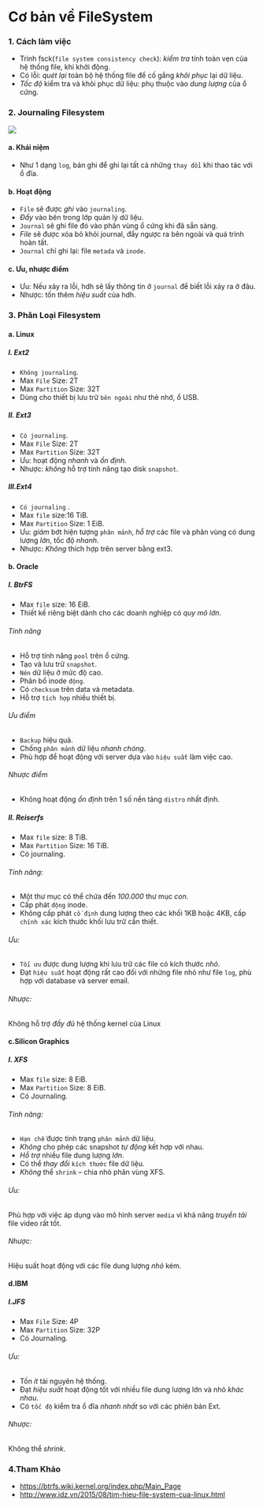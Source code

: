 # Cơ bản về FileSystem

### 1. Cách làm việc

- Trình fsck(`file system consistency check`): *kiểm tra* tính toàn vẹn của hệ thống file, khi khởi động.
- Có lỗi: *quét lại* toàn bộ hệ thống file để cố gắng *khôi phục* lại dữ liệu.
- *Tốc độ* kiểm tra và khôi phục dữ liệu: phụ thuộc vào *dung lượng* của ổ cứng.

### 2. Journaling Filesystem

<img src="http://i.imgur.com/4Wbtddb.gif" />

#### a. Khái niệm
- Như 1 dạng `log`, bản ghi để ghi lại tất cả những `thay đổi` khi thao tác với ổ đĩa.

#### b. Hoạt động

- `File` sẽ được *ghi* vào `journaling`.
- *Đẩy* vào bên trong lớp quản lý dữ liệu.
- `Journal` sẽ ghi file đó vào phân vùng ổ cứng khi đã sẵn sàng.
- *File* sẽ được xóa bỏ khỏi journal, đẩy ngược ra bên ngoài và quá trình hoàn tất.
- `Journal` chỉ ghi lại: file `metada` và `inode`.

#### c. Ưu, nhược điểm
- Ưu: Nếu xảy ra lỗi, hdh sẽ lấy thông tin ở `journal` để biết lỗi xảy ra ở đâu.
- Nhược: tốn thêm *hiệu suất* của hdh.

### 3. Phân Loại Filesystem
#### a. Linux
##### I. Ext2
- `Không journaling`.
- Max `File` Size: 2T
- Max `Partition` Size: 32T
- Dùng cho thiết bị lưu trữ `bên ngoài` như thẻ nhớ, ổ USB.

##### II. Ext3
- `Có journaling`.
- Max `File` Size: 2T
- Max `Partition` Size: 32T
- Ưu: hoạt động *nhanh* và *ổn định*.
- Nhược: *không* hỗ trợ tính năng tạo disk `snapshot`.

##### III.Ext4
- `Có journaling` .
- Max `file` size:16 TiB.
- Max `Partition` Size: 1 EiB.
- Ưu: *giảm* bớt hiện tượng `phân mảnh`, *hỗ trợ* các file và phân vùng có dung lượng *lớn*, tốc độ *nhanh*.
- Nhược: *Không* thích hợp trên server bằng ext3.

#### b. Oracle
##### I. BtrFS
- Max `file` size: 16 EiB.
- Thiết kế riêng biệt dành cho các doanh nghiệp có *quy mô lớn*.

###### Tính năng
- Hỗ trợ tính năng `pool` trên ổ cứng.
- Tạo và lưu trữ `snapshot`.
- `Nén` dữ liệu ở mức độ cao.
- Phân bổ inode `động`.
- Có `checksum` trên data và metadata.
- Hỗ trợ `tích hợp` nhiều thiết bị.

###### Ưu điểm
- `Backup` hiệu quả.
- Chống `phân mảnh` dữ liệu *nhanh chóng*.
- Phù hợp để hoạt động với server dựa vào `hiệu suất` làm việc cao.

###### Nhược điểm
- Không hoạt động *ổn định* trên 1 số nền tảng `distro` nhất định.

##### II. Reiserfs
- Max `file` size: 8 TiB.
- Max `Partition` Size: 16 TiB.
- Có journaling.

###### Tính năng:
- Một thư mục có thể chứa đến *100.000* thư mục *con*.
- Cấp phát `động` inode.
- Không cấp phát `cố định` dung lượng theo các khối 1KB hoặc 4KB, cấp `chính xác` kích thước khối lưu trữ cần thiết.

###### Ưu:
- `Tối ưu` được dung lượng khi lưu trữ các file có kích thước *nhỏ*.
- Đạt `hiệu suất` hoạt động rất cao đối với những file nhỏ như file `log`, phù hợp với database và server email.

###### Nhược:
Không hỗ trợ *đầy đủ* hệ thống kernel của Linux

#### c.Silicon Graphics
##### I. XFS
- Max `file` size: 8 EiB.
- Max `Partition` Size: 8 EiB.
- Có Journaling.

###### Tính năng:
- `Hạn chế` được tình trạng `phân mảnh` dữ liệu.
- *Không* cho phép các snapshot *tự động* kết hợp với nhau.
- *Hỗ trợ* nhiều file dung lượng *lớn*.
- Có thể *thay đổi* `kích thước` file dữ liệu.
- *Không* thể `shrink` – chia nhỏ phân vùng XFS.

###### Ưu:
Phù hợp với việc áp dụng vào mô hình server `media` vì khả năng *truyền tải* file video rất tốt.

###### Nhược:
Hiệu suất hoạt động với các file dung lượng *nhỏ* kém.

#### d.IBM
##### I.JFS
- Max `File` Size: 4P
- Max `Partition` Size: 32P
- Có Journaling.

###### Ưu:
- Tốn *ít* tài nguyên hệ thống.
- Đạt *hiệu suất* hoạt động tốt với nhiều file dung lượng lớn và nhỏ *khác nhau*.
- Có `tốc độ` kiểm tra ổ đĩa *nhanh nhất* so với các phiên bản Ext.

###### Nhược:
Không thể *shrink*.

### 4.Tham Khảo
- https://btrfs.wiki.kernel.org/index.php/Main_Page
- http://www.idz.vn/2015/08/tim-hieu-file-system-cua-linux.html


